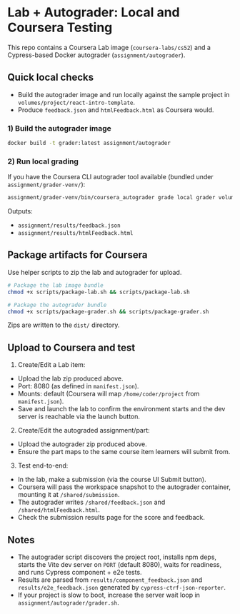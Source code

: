# Lab + Autograder: Local and Coursera Testing

This repo contains a Coursera Lab image (`coursera-labs/cs52`) and a Cypress-based Docker autograder (`assignment/autograder`).

## Quick local checks

- Build the autograder image and run locally against the sample project in `volumes/project/react-intro-template`.
- Produce `feedback.json` and `htmlFeedback.html` as Coursera would.

### 1) Build the autograder image

```zsh
docker build -t grader:latest assignment/autograder
```

### 2) Run local grading

If you have the Coursera CLI autograder tool available (bundled under `assignment/grader-venv/`):

```zsh
assignment/grader-venv/bin/coursera_autograder grade local grader volumes/project/react-intro-template '{"partId":"TEST"}' --mem-limit 2048 --dst-dir assignment/results
```

Outputs:
- `assignment/results/feedback.json`
- `assignment/results/htmlFeedback.html`

## Package artifacts for Coursera

Use helper scripts to zip the lab and autograder for upload.

```zsh
# Package the lab image bundle
chmod +x scripts/package-lab.sh && scripts/package-lab.sh

# Package the autograder bundle
chmod +x scripts/package-grader.sh && scripts/package-grader.sh
```

Zips are written to the `dist/` directory.

## Upload to Coursera and test

1) Create/Edit a Lab item:
- Upload the lab zip produced above.
- Port: 8080 (as defined in `manifest.json`).
- Mounts: default (Coursera will map `/home/coder/project` from `manifest.json`).
- Save and launch the lab to confirm the environment starts and the dev server is reachable via the launch button.

2) Create/Edit the autograded assignment/part:
- Upload the autograder zip produced above.
- Ensure the part maps to the same course item learners will submit from.

3) Test end-to-end:
- In the lab, make a submission (via the course UI Submit button).
- Coursera will pass the workspace snapshot to the autograder container, mounting it at `/shared/submission`.
- The autograder writes `/shared/feedback.json` and `/shared/htmlFeedback.html`.
- Check the submission results page for the score and feedback.

## Notes
- The autograder script discovers the project root, installs npm deps, starts the Vite dev server on `PORT` (default 8080), waits for readiness, and runs Cypress component + e2e tests.
- Results are parsed from `results/component_feedback.json` and `results/e2e_feedback.json` generated by `cypress-ctrf-json-reporter`.
- If your project is slow to boot, increase the server wait loop in `assignment/autograder/grader.sh`.